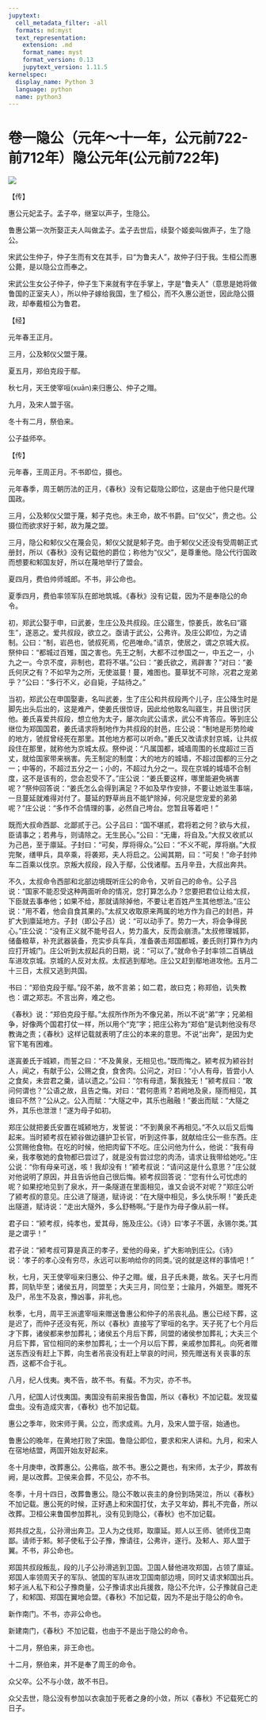 ```yaml
---
jupytext:
  cell_metadata_filter: -all
  formats: md:myst
  text_representation:
    extension: .md
    format_name: myst
    format_version: 0.13
    jupytext_version: 1.11.5
kernelspec:
  display_name: Python 3
  language: python
  name: python3
---
```

# 卷一隐公（元年～十一年，公元前722-前712年）隐公元年(公元前722年)

![](image/cover.jpg)

【传】

惠公元妃孟子。孟子卒，继室以声子，生隐公。

鲁惠公第一次所娶正夫人叫做孟子。孟子去世后，续娶个姬妾叫做声子，生了隐公。

宋武公生仲子，仲子生而有文在其手，曰“为鲁夫人”，故仲子归于我。生桓公而惠公薨，是以隐公立而奉之。

宋武公生女公子仲子，仲子生下来就有字在手掌上，字是“鲁夫人”（意思是她将做鲁国的正室夫人），所以仲子嫁给我国，生了桓公，而不久惠公逝世，因此隐公摄政，却奉戴桓公为鲁君。

【经】

元年春王正月。

三月，公及邾仪父盟于蔑。

夏五月，郑伯克段于鄢。

秋七月，天王使宰咺(xuān)来归惠公、仲子之赗。

九月，及宋人盟于宿。

冬十有二月，祭伯来。

公子益师卒。

【传】

元年春，王周正月。不书即位，摄也。

元年春季，周王朝历法的正月，《春秋》没有记载隐公即位，这是由于他只是代理国政。

三月，公及邾仪父盟于蔑，邾子克也。未王命，故不书爵。曰“仪父”，贵之也。公摄位而欲求好于邾，故为蔑之盟。

三月，隐公和邾仪父在蔑会见，邾仪父就是邾子克。由于邾仪父还没有受周朝正式册封，所以《春秋》没有记载他的爵位；称他为“仪父”，是尊重他。隐公代行国政而想要和邾国友好，所以在蔑地举行了盟会。

夏四月，费伯帅师城郎。不书，非公命也。

夏季四月，费伯率领军队在郎地筑城。《春秋》没有记载，因为不是奉隐公的命令。

初，郑武公娶于申，曰武姜，生庄公及共叔段。庄公寤生，惊姜氏，故名曰“寤生”，遂恶之。爱共叔段，欲立之。亟请于武公，公弗许。及庄公即位，为之请制。公曰：“制，岩邑也，虢叔死焉，佗邑唯命。”请京，使居之，谓之京城大叔。祭仲曰：“都城过百雉，国之害也。先王之制，大都不过参国之一，中五之一，小九之一。今京不度，非制也，君将不堪。”公曰：“姜氏欲之，焉辟害？”对曰：“姜氏何厌之有？不如早为之所，无使滋蔓！蔓，难图也。蔓草犹不可除，况君之宠弟乎？”公曰：“多行不义，必自毙，子姑待之。”

当初，郑武公在申国娶妻，名叫武姜，生了庄公和共叔段两个儿子，庄公降生时是脚先出头后出的，这是难产，使姜氏很惊讶，因此给他取名叫寤生，并且很讨厌他。姜氏喜爱共叔段，想立他为太子，屡次向武公请求，武公不肯答应。等到庄公继位为郑国国君，姜氏请求将制地作为共叔段的封邑，庄公说：“制地是形势险峻的地方，虢叔曾经死在那里。其他地方都可以听命。”姜氏又改请求封京城，让共叔段住在那里，就称他为京城太叔。祭仲说：“凡属国都，城墙周围的长度超过三百丈，就给国家带来祸害。先王制定的制度：大的地方的城墙，不超过国都的三分之一；中等的，不超过五分之一；小的，不超过九分之一。现在京城的城墙不合制度，这不是该有的，您会忍受不了。”庄公说：“姜氏要这样，哪里能避免祸害呢？”祭仲回答说：“姜氏怎么会得到满足？不如及早作安排，不要让她滋生事端，一旦蔓延就难得对付了。蔓延的野草尚且不能铲除掉，何况是您宠爱的弟弟呢？”庄公说：“多作不合情理的事，必然自己垮台。您暂且等着吧！”

既而大叔命西鄙、北鄙贰于己。公子吕曰：“国不堪贰，君将若之何？欲与大叔，臣请事之；若弗与，则请除之。无生民心。”公曰：“无庸，将自及。”大叔又收贰以为己邑，至于廪延。子封曰：“可矣，厚将得众。”公曰：“不义不昵，厚将崩。”大叔完聚，缮甲兵，具卒乘，将袭郑，夫人将启之。公闻其期，曰：“可矣！”命子封帅车二百乘以伐京。京叛大叔段，段入于鄢，公伐诸鄢。五月辛丑，大叔出奔共。

不久，太叔命令西部和北部边境既听庄公的命令，又听自己的命令。公子吕说：“国家不能忍受这种两面听命的情况，您打算怎么办？您要把君位让给太叔，下臣就去事奉他；如果不给，那就请除掉他，不要让老百姓产生其他想法。”庄公说：“用不着，他会自食其果的。”太叔又收取原来两属的地方作为自己的封邑，并扩大到廪延地方。子封（即公子吕）说：“可以动手了。势力一大，将会争得民心。”庄公说：“没有正义就不能号召人，势力虽大，反而会崩溃。”太叔修理城郭，储备粮草，补充武器装备，充实步兵车兵，准备袭击郑国都城，姜氏则打算作为内应打开城门。庄公听到太叔起兵的日期，说：“可以了。”就命令子封率领二百辆战车进攻京城。京城的人反对太叔。太叔逃到鄢地。庄公又赶到鄢地进攻他。五月二十三日，太叔又逃到共国。

书曰：“郑伯克段于鄢。”段不弟，故不言弟；如二君，故曰克；称郑伯，讥失教也：谓之郑志。不言出奔，难之也。

《春秋》说：“郑伯克段于鄢。”太叔所作所为不像兄弟，所以不说“弟”字；兄弟相争，好像两个国君打仗一样，所以用个“克”字；把庄公称为“郑伯”是讥刺他没有尽教诲之责；《春秋》这样记载就表明了庄公的本来的意思。不说“出奔”，是因为史官下笔有困难。

遂寘姜氏于城颖，而誓之曰：“不及黄泉，无相见也。”既而悔之。颍考叔为颍谷封人，闻之，有献于公，公赐之食，食舍肉。公问之，对曰：“小人有母，皆尝小人之食矣，未尝君之羹，请以遗之。”公曰：“尔有母遗，繄我独无！”颍考叔曰：“敢问何谓也？”公语之故，且告之悔。对曰：“君何患焉？若阙地及泉，隧而相见，其谁曰不然？”公从之。公入而赋：“大隧之中，其乐也融融！”姜出而赋：“大隧之外，其乐也泄泄！”遂为母子如初。

郑庄公就把姜氏安置在城颍地方，发誓说：“不到黄泉不再相见。”不久以后又后悔起来。当时颍考叔在颍谷做边疆护卫长官，听到这件事，就献给庄公一些东西。庄公赏赐他食物。在吃的时候，他把肉留下不吃。庄公问他为什么，他说：“我有母亲，我孝敬她的食物都已尝过了，就是没有尝过您的肉汤，请求让我带给她吃。”庄公说：“你有母亲可送，咳！我却没有！”颍考叔说：“请问这是什么意思？”庄公就对他说明了原因，并且告诉他自己很后悔。颍考叔回答说：“您有什么可忧虑的呢？如果挖地见到了泉水，开一条隧道在里面相见，谁又会说不对呢？”郑庄公听了颍考叔的意见。庄公进了隧道，赋诗说：“在大隧中相见，多么快乐啊！”姜氏走出隧道，赋诗说：“走出大隧外，多么舒畅啊。”于是作为母子像从前一样。

君子曰：“颍考叔，纯孝也，爱其母，施及庄公。《诗》曰‘孝子不匮，永锡尔类。’其是之谓乎！”

君子说：“颍考叔可算是真正的孝子，爱他的母亲，扩大影响到庄公。《诗》说：‘孝子的孝心没有穷尽，永远可以影响给你的同类。’说的就是这样的事情吧！”

秋，七月，天王使宰咺来归惠公、仲子之赗。缓，且子氏未薨，故名。天子七月而葬，同轨毕至；诸侯五月，同盟至；大夫三月，同位至；士踰月，外姻至。赠死不及尸，吊生不及哀，豫凶事，非礼也。

秋季，七月，周平王派遣宰咺来赠送鲁惠公和仲子的吊丧礼品。惠公已经下葬，这是迟了，而仲子还没有死，所以《春秋》直接写了宰咺的名字。天子死了七个月后才下葬，诸侯都来参加葬礼；诸侯五个月后下葬，同盟的诸侯参加葬礼；大夫三个月后下葬，官位相同的来参加葬礼；士一个月以后下葬，亲戚参加葬礼。向死者赠送东西没有赶上下葬，向生者吊丧没有赶上举哀的时间，预先赠送有关丧事的东西，这都不合于礼。

八月，纪人伐夷。夷不告，故不书。有蜚。不为灾，亦不书。

八月，纪国人讨伐夷国。夷国没有前来报告鲁国，所以《春秋》不加记载。发现蜚盘虫。没有造成灾害，《春秋》也不加记载。

惠公之季年，败宋师于黄。公立，而求成焉。九月，及宋人盟于宿，始通也。

鲁惠公的晚年，在黄地打败了宋国。鲁隐公即位，要求和宋人讲和。九月，和宋人在宿地结盟，两国开始友好起来。

冬十月庚申，改葬惠公。公弗临，故不书。惠公之薨也，有宋师，太子少，葬故有阙，是以改葬。卫侯来会葬，不见公，亦不书。

冬季，十月十四日，改葬鲁惠公。隐公不敢以丧主的身份到场哭泣，所以《春秋》不加记载。惠公死的时候，正好遇上和宋国打仗，太子又年幼，葬礼不完备，所以改葬。卫桓公来鲁国参加葬礼，没有见到隐公，《春秋》也不加记载。

郑共叔之乱，公孙滑出奔卫。卫人为之伐郑，取廪延。郑人以王师、虢师伐卫南鄙。请师于邾。邾子使私于公子豫，豫请往，公弗许，遂行。及邾人、郑人盟于翼。不书，非公命也。

郑国共叔段叛乱，段的儿子公孙滑逃到卫国。卫国人替他进攻郑国，占领了廪延。郑国人率领周天子的军队、虢国的军队进攻卫国南部边境，同时又请求邾国出兵。邾子派人私下和公子豫商量，公子豫请求出兵援救，隐公不允许，公子豫就自己走了，和邾国、郑国在翼地会盟。《春秋》不加记载，因为不是出于隐公的命令。

新作南门。不书，亦非公命也。

新建南门，《春秋》不加记载，也由于不是出于隐公的命令。

十二月，祭伯来，非王命也。

十二月，祭伯来，并不是奉了周王的命令。

众父卒。公不与小敛，故不书日。

众父去世，隐公没有参加以衣衾加于死者之身的小敛，所以《春秋》不记载死亡的日子。



